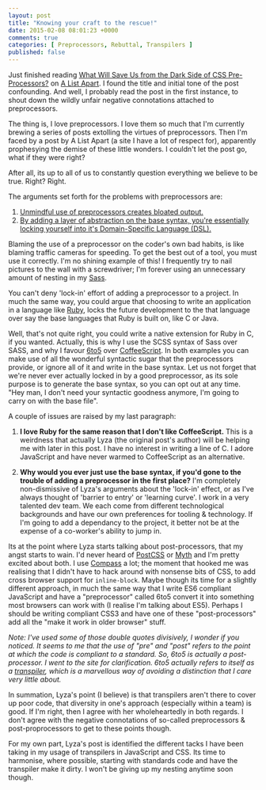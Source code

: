 ```yaml
---
layout: post
title: "Knowing your craft to the rescue!"
date: 2015-02-08 08:01:23 +0000
comments: true
categories: [ Preprocessors, Rebuttal, Transpilers ]
published: false
---
```

Just finished reading [What Will Save Us from the Dark Side of CSS Pre-Processors?](http://alistapart.com/column/what-will-save-us-from-the-dark-side-of-pre-processors) on [A List Apart](http://alistapart.com/). I found the title and initial tone of the post confounding. And well, I probably read the post in the first instance, to shout down the wildly unfair negative connotations attached to preprocessors.

<!-- more -->

The thing is, I love preprocessors. I love them so much that I'm currently brewing a series of posts extolling the virtues of preprocessors. Then I'm faced by a post by A List Apart (a site I have a lot of respect for), apparently prophesying the demise of these little wonders. I couldn't let the post go, what if they were right?

After all, its up to all of us to constantly question everything we believe to be true. Right? Right.

The arguments set forth for the problems with preprocessors are:

1. [Unmindful use of preprocessors creates bloated output.](http://alistapart.com/column/what-will-save-us-from-the-dark-side-of-pre-processors#section2)
2. [By adding a layer of abstraction on the base syntax, you're essentially locking yourself into it's Domain-Specific Language (DSL).](http://alistapart.com/column/what-will-save-us-from-the-dark-side-of-pre-processors#section3)

Blaming the use of a preprocessor on the coder's own bad habits, is like blaming traffic cameras for speeding. To get the best out of a tool, you must use it correctly. I'm no shining example of this! I frequently try to nail pictures to the wall with a screwdriver; I'm forever using an unnecessary amount of nesting in my [Sass](http://thesassway.com/intermediate/avoid-nested-selectors-for-more-modular-css).

You can't deny 'lock-in' effort of adding a preprocessor to a project. In much the same way, you could argue that choosing to write an application in a language like [Ruby](http://en.wikipedia.org/wiki/Ruby_(programming_language)), locks the future development to the that language over say the base languages that Ruby is built on, like C or Java.

Well, that's not quite right, you could write a native extension for Ruby in C, if you wanted. Actually, this is why I use the SCSS syntax of Sass over SASS, and why I favour [6to5](https://6to5.org/) over [CoffeeScript](http://coffeescript.org/). In both examples you can make use of all the wonderful syntactic sugar that the preprocessors provide, or ignore all of it and write in the base syntax. Let us not forget that we're never ever actually locked in by a good preprocessor, as its sole purpose is to generate the base syntax, so you can opt out at any time. "Hey man, I don't need your syntactic goodness anymore, I'm going to carry on with the base file".

A couple of issues are raised by my last paragraph:

1. __I love Ruby for the same reason that I don't like CoffeeScript.__ This is a weirdness that actually Lyza (the original post's author) will be helping me with later in this post. I have no interest in writing a line of C. I adore JavaScript and have never warmed to CoffeeScript as an alternative.

2. __Why would you ever just  use the base syntax, if you'd gone to the trouble of adding a preprocessor in the first place?__ I'm completely non-dismissive of Lyza's arguments about the 'lock-in' effect, or as I've always thought of 'barrier to entry' or 'learning curve'. I work in a very talented dev team. We each come from different technological backgrounds and have our own preferences for tooling & technology. If I'm going to add a dependancy to the project, it better not be at the expense of a co-worker's ability to jump in.

Its at the point where Lyza starts talking about post-processors, that my angst starts to wain. I'd never heard of [PostCSS](https://github.com/postcss/postcss) or [Myth](http://www.myth.io/) and I'm pretty excited about both. I use [Compass](http://compass-style.org/) a lot; the moment that hooked me was realising that I didn't  have to hack around with nonsense bits of CSS, to add cross browser support for `inline-block`. Maybe though its time for a slightly different approach, in much the same way that I write ES6 compliant JavaScript and have a "preprocessor" called 6to5 convert it into something most browsers can work with (I realise I'm talking about ES5). Perhaps I should be writing compliant CSS3 and have one of these "post-processors" add all the "make it work in older browser" stuff.

_Note: I've used some of those double quotes divisively, I wonder if you noticed. It seems to me that the use of "pre" and "post" refers to the point at which the code is compliant to a standard. So, 6to5 is actually a post-processor. I went to the site for clarification. 6to5 actually refers to itself as a [transpiler](http://en.wikipedia.org/wiki/Source-to-source_compiler), which is a marvellous way of avoiding a distinction that I care very little about._

In summation, Lyza's point (I believe) is that transpilers aren't there to cover up poor code, that diversity in one's approach (especially within a team) is good. If I'm right, then I agree with her wholeheartedly in both regards. I don't agree with the negative connotations of so-called preprocessors & post-proprocessors to get to these points though.

For my own part, Lyza's post is identified the different tacks I have been taking in my usage of transpilers in JavaScript and CSS. Its time to harmonise, where possible, starting with standards code and have the transpiler make it dirty. I won't be giving up my nesting anytime soon though.
